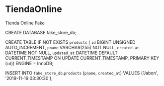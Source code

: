 # TiendaOnline
Tienda Online Fake


CREATE DATABASE fake_store_db;


CREATE  TABLE IF NOT EXISTS `products` (
  `id` BIGINT UNSIGNED AUTO_INCREMENT,
  `pname` VARCHAR(255) NOT NULL,
  `created_at` DATETIME NOT NULL,
  `updated_at` DATETIME DEFAULT CURRENT_TIMESTAMP ON UPDATE CURRENT_TIMESTAMP,
  PRIMARY KEY (`id`))
ENGINE = InnoDB;


INSERT INTO `fake_store_db`.`products` (`pname`, `created_at`) VALUES ('Jabon', '2019-11-19 03:30:30');